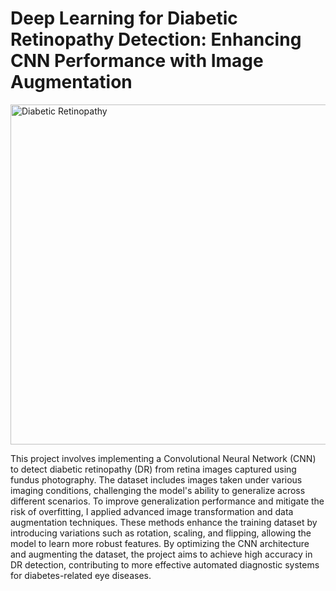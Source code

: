 # Deep Learning for Diabetic Retinopathy Detection: Enhancing CNN Performance with Image Augmentation

<img width = "544" alt = "Diabetic Retinopathy" src = "https://github.com/user-attachments/assets/9edbe715-36fd-42d8-a288-c64fb06e1354" />

This project involves implementing a Convolutional Neural Network (CNN) to detect diabetic retinopathy (DR) from retina images captured using fundus photography. The dataset includes images taken under various imaging conditions, challenging the model's ability to generalize across different scenarios. To improve generalization performance and mitigate the risk of overfitting, I applied advanced image transformation and data augmentation techniques. These methods enhance the training dataset by introducing variations such as rotation, scaling, and flipping, allowing the model to learn more robust features. By optimizing the CNN architecture and augmenting the dataset, the project aims to achieve high accuracy in DR detection, contributing to more effective automated diagnostic systems for diabetes-related eye diseases.
